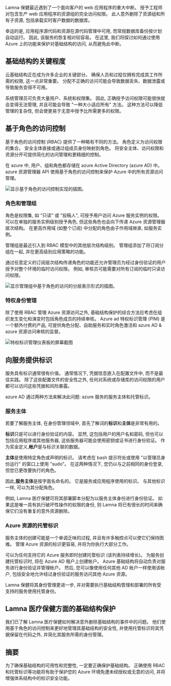 Lamna 保健最近遇到了一个面向客户的 web 应用程序的重大中断。 授予工程师对包含生产 web 应用程序的资源组的完全访问权限。 此人意外删除了资源组和所有子资源, 包括承载实时客户数据的数据库。 

幸运的是, 应用程序源代码和资源在源代码管理中可用, 而常规数据库备份按计划自动运行。 因此, 该服务的恢复相对较容易。 在这里, 我们将探讨如何通过使用 Azure 上的功能来保护对基础结构的访问, 从而避免此中断。

## <a name="criticality-of-infrastructure"></a>基础结构的关键程度

云基础结构正在成为许多企业的关键部分。 确保人员和过程仅拥有完成其工作所需的权限, 这一点非常重要。 分配不正确的访问可能会导致数据丢失、数据泄露或导致服务变得不可用。 

系统管理员可负责大量用户、系统和权限集。 因此, 正确授予访问权限可能很快就会变得无法管理, 并且可能会导致 "一种大小适应所有" 方法。 这种方法可以降低管理的复杂性, 但会使更易于无意中授予比所需更多的权限。

## <a name="role-based-access-control"></a>基于角色的访问控制

基于角色的访问控制 (RBAC) 提供了一种略有不同的方法。 角色定义为访问权限的集合。 安全主体直接或通过组成员身份映射到角色。 将安全主体、访问权限和资源分开可提供简化的访问管理和更精细的控制。

在 azure 中, 用户、组和角色都存储在 azure Active Directory (azure AD) 中。 azure 资源管理器 API 使用基于角色的访问控制来保护 Azure 中的所有资源访问管理。

![显示基于角色的访问控制实现的插图。](../media/ACL_Based_Access.png)

<!-- ![Role-based access control](../media/Role_Based_Access.png)
 -->

### <a name="roles-and-management-groups"></a>角色和管理组

角色是权限集, 如 "只读" 或 "投稿人", 可授予用户访问 Azure 服务实例的权限。 可以在单独的服务实例级别授予角色, 但这些角色也会向下传递 Azure 资源管理器层次结构。 在更高作用域 (如整个订阅) 中分配的角色由子作用域继承, 如服务实例。 

管理组是最近引入到 RBAC 模型中的其他层次结构级别。 管理组添加了将订阅分组在一起, 并在更高级别应用策略的功能。

通过任意定义的订阅层次结构传递角色的功能还允许管理员为经过身份验证的用户授予对整个环境的临时访问权限。 例如, 审核员可能需要对所有订阅的临时只读访问权限。

![显示管理组中基于角色的访问的分层表示形式的插图。](../media/management_groups.png)

### <a name="privileged-identity-management"></a>特权身份管理

除了使用 RBAC 管理 Azure 资源访问之外, 基础结构保护的综合方法应考虑在组织发生变化和演变时包括角色成员的持续审核。 Azure ad 特权标识管理 (PIM) 是一个额外付费的产品, 可提供角色分配、自助服务和实时角色激活和 azure AD & azure 资源访问审核的监督。

![特权标识管理仪表板的屏幕截图](../media/PIM_Dashboard.png)

## <a name="providing-identities-to-services"></a>向服务提供标识

服务具有标识通常很有价值。 通常情况下, 凭据信息嵌入在配置文件中, 而不是最佳实践。 除了这些配置文件的安全性之外, 任何对系统或存储库的访问权限的用户都可以访问这些凭据和风险暴露。

azure AD 通过两种方法来解决此问题: azure 服务的服务主体和托管标识。

### <a name="service-principals"></a>服务主体

若要了解服务主体, 在身份管理领域中, 首先了解词的**标识**和**主体**是非常有用的。

**标识**只是可以进行身份验证的内容。 显然, 这包括用户的用户名和密码, 但也可以包括应用程序或其他服务器, 这些服务器可能会使用密钥或证书进行身份验证。 作为奖金定义,**帐户**是与标识关联的数据。

**主体**是使用特定角色或声明的标识。 请考虑在 bash 提示符处或使用 "以管理员身份运行" 的窗口上使用 "sudo"。 在这两种情况下, 您仍以与之前相同的身份登录, 但您已更改要执行的角色。

因此,**服务主体**是按字面名命名的。 它是服务或应用程序使用的标识。 与其他标识一样, 可以为其分配角色。

例如, Lamna 医疗保健可将其部署脚本分配为以服务主体身份进行身份验证。 如果这是唯一具有执行破坏性操作的权限的身份, 则 Lamna 将已有很长的时间来确保它们没有重复的意外资源删除。

### <a name="managed-identities-for-azure-resources"></a>Azure 资源的托管标识

服务主体的创建可能是一个单调乏味的过程, 并且有许多触控点可以使它们保持困难。 管理 Azure 资源的标识更容易, 并将为你执行大部分工作。

可以为任何支持它的 Azure 服务即时创建托管标识 (该列表持续增长)。 为服务创建托管标识时, 将在 Azure AD 租户上创建帐户。 Azure 基础结构将自动负责对服务进行身份验证并管理帐户。 然后, 您可以像使用任何其他 AD 帐户一样使用该帐户, 包括安全地允许经过身份验证的服务访问其他 Azure 资源。

Lamna 保健将其身份管理更进一步, 并对需要执行基础结构管理和部署的所有受支持的服务使用托管身份。

## <a name="infrastructure-protection-at-lamna-healthcare"></a>Lamna 医疗保健方面的基础结构保护

我们已了解 Lamna 医疗保健如何解决意外删除基础结构的事件中的问题。 他们使用基于角色的访问控制来更好地管理其基础结构的安全性, 并使用托管标识将其凭据保留在代码之外, 并简化其服务所需的身份管理。

## <a name="summary"></a>摘要

为了确保基础结构的可用性和完整性, 一定要正确保护基础结构。 正确使用 RBAC 和托管标识等功能将有助于保护您的 Azure 环境免遭未经授权或无意的访问, 并将增强体系结构中的标识安全功能。